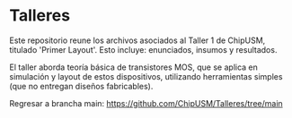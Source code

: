 # Talleres
Este repositorio reune los archivos asociados al Taller 1 de ChipUSM, titulado 'Primer Layout'. Esto incluye: enunciados, insumos y resultados.

El taller aborda teoría básica de transistores MOS, que se aplica en simulación y layout de estos dispositivos, utilizando herramientas simples (que no entregan diseños fabricables).

Regresar a brancha main: https://github.com/ChipUSM/Talleres/tree/main

